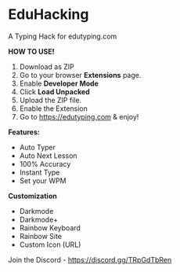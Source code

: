 # EduHacking
A Typing Hack for edutyping.com

**HOW TO USE!**
1. Download as ZIP
2. Go to your browser __Extensions__ page.
3. Enable __Developer Mode__
4. Click __Load Unpacked__
5. Upload the ZIP file.
6. Enable the Extension
7. Go to https://edutyping.com & enjoy!

**Features:**
- Auto Typer
- Auto Next Lesson
- 100% Accuracy
- Instant Type
- Set your WPM

**Customization**
- Darkmode
- Darkmode+
- Rainbow Keyboard
- Rainbow Site
- Custom Icon (URL)

Join the Discord - https://discord.gg/TRpGdTbRen
